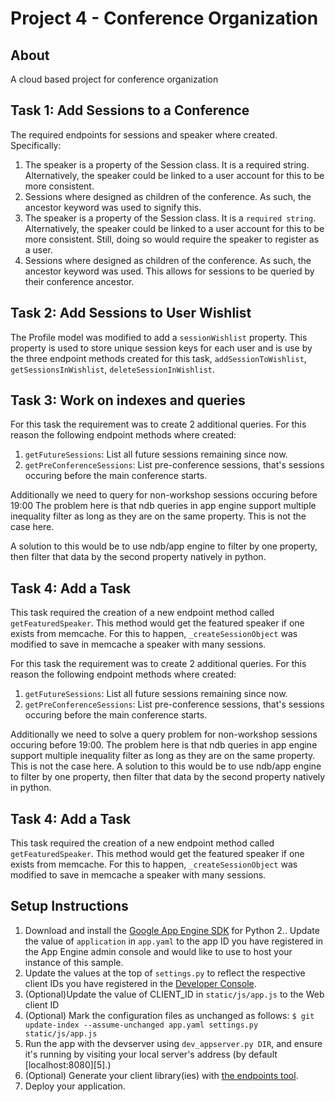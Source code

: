 # Project 4 - Conference Organization
## About
A cloud based project for conference organization

## Task 1: Add Sessions to a Conference
The required endpoints for sessions and speaker where created. Specifically:
1. The speaker is a property of the Session class. It is a required string.
Alternatively, the speaker could be linked to a user account for this to be
more consistent.
2. Sessions where designed as children of the conference. As such, the ancestor
keyword was used to signify this.
1. The speaker is a property of the Session class. It is a `required string`.
Alternatively, the speaker could be linked to a user account for this to be
more consistent. Still, doing so would require the speaker to register as a
user.
2. Sessions where designed as children of the conference. As such, the ancestor
keyword was used. This allows for sessions to be queried by
their conference ancestor.

## Task 2: Add Sessions to User Wishlist
The Profile model was modified to add a `sessionWishlist` property. This
property is used to store unique session keys for each user and is use by the
three endpoint methods created for this task, `addSessionToWishlist`,
`getSessionsInWishlist`, `deleteSessionInWishlist`.

## Task 3: Work on indexes and queries
For this task the requirement was to create 2 additional queries. For this
reason the following endpoint methods where created:
1. `getFutureSessions`: List all future sessions remaining since now.
2. `getPreConferenceSessions`: List pre-conference sessions, that's sessions
occuring before the main conference starts.

Additionally we need to query for non-workshop sessions occuring before 19:00
The problem here is that ndb queries in app engine support multiple inequality
filter as long as they are on the same property. This is not the case here.

A solution to this would be to use ndb/app engine to filter by one property,
then filter that data by the second property natively in python.

## Task 4: Add a Task
This task required the creation of a new endpoint method called
`getFeaturedSpeaker`. This method would get the featured speaker if one exists
from memcache. For this to happen, `_createSessionObject` was modified to save
in memcache a speaker with many sessions.

For this task the requirement was to create 2 additional queries. For this
reason the following endpoint methods where created:
1. `getFutureSessions`: List all future sessions remaining since now.
2. `getPreConferenceSessions`: List pre-conference sessions, that's sessions
occuring before the main conference starts.

Additionally we need to solve a query problem for non-workshop sessions
occuring before 19:00. The problem here is that ndb queries in app engine
support multiple inequality filter as long as they are on the same property.
This is not the case here.
A solution to this would be to use ndb/app engine to filter by one property,
then filter that data by the second property natively in python.

## Task 4: Add a Task
This task required the creation of a new endpoint method called
`getFeaturedSpeaker`. This method would get the featured speaker if one exists
from memcache. For this to happen, `_createSessionObject` was modified to save
in memcache a speaker with many sessions.

## Setup Instructions
1. Download and install the [Google App Engine SDK][1] for Python
2.. Update the value of `application` in `app.yaml` to the app ID you
   have registered in the App Engine admin console and would like to use to host
   your instance of this sample.
3. Update the values at the top of `settings.py` to
   reflect the respective client IDs you have registered in the
   [Developer Console][2].
4. (Optional)Update the value of CLIENT_ID in `static/js/app.js` to the Web client ID
5. (Optional) Mark the configuration files as unchanged as follows:
   `$ git update-index --assume-unchanged app.yaml settings.py static/js/app.js`
6. Run the app with the devserver using `dev_appserver.py DIR`, and ensure it's running by visiting your local server's address (by default [localhost:8080][5].)
7. (Optional) Generate your client library(ies) with [the endpoints tool][3].
8. Deploy your application.

[1]: https://cloud.google.com/appengine/downloads
[2]: https://console.developers.google.com/
[3]: https://developers.google.com/appengine/docs/python/endpoints/endpoints_tool

